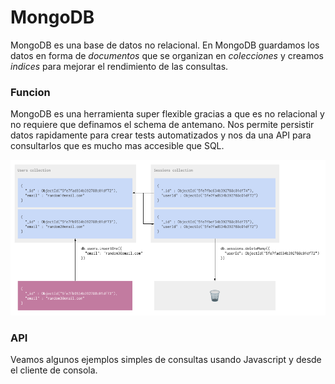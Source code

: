 # MongoDB

MongoDB es una base de datos no relacional. En MongoDB guardamos los datos en forma de *documentos* que se organizan en *colecciones* y creamos *indices* para mejorar el rendimiento de las consultas.

### Funcion

MongoDB es una herramienta super flexible gracias a que es no relacional y no requiere que definamos el schema de antemano. Nos permite persistir datos rapidamente para crear tests automatizados y nos da una API para consultarlos que es mucho mas accesible que SQL.

![mongo](./mongo.png)

### API

Veamos algunos ejemplos simples de consultas usando Javascript y desde el cliente de consola.